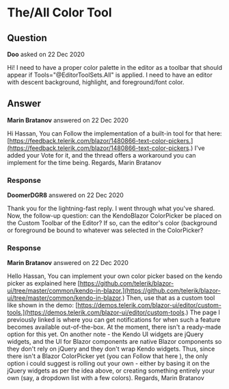 # The/All Color Tool

## Question

**Doo** asked on 22 Dec 2020

Hi! I need to have a proper color palette in the editor as a toolbar that should appear if Tools="@EditorToolSets.All" is applied. I need to have an editor with descent background, highlight, and foreground/font color.

## Answer

**Marin Bratanov** answered on 22 Dec 2020

Hi Hassan, You can Follow the implementation of a built-in tool for that here: [https://feedback.telerik.com/blazor/1480866-text-color-pickers.](https://feedback.telerik.com/blazor/1480866-text-color-pickers.) I've added your Vote for it, and the thread offers a workaround you can implement for the time being. Regards, Marin Bratanov

### Response

**DoomerDGR8** answered on 22 Dec 2020

Thank you for the lightning-fast reply. I went through what you've shared. Now, the follow-up question: can the KendoBlazor ColorPicker be placed on the Custom Toolbar of the Editor? If so, can the editor's color (background or foreground be bound to whatever was selected in the ColorPicker?

### Response

**Marin Bratanov** answered on 22 Dec 2020

Hello Hassan, You can implement your own color picker based on the kendo picker as explained here [https://github.com/telerik/blazor-ui/tree/master/common/kendo-in-blazor.](https://github.com/telerik/blazor-ui/tree/master/common/kendo-in-blazor.) Then, use that as a custom tool like shown in the demo: [https://demos.telerik.com/blazor-ui/editor/custom-tools.](https://demos.telerik.com/blazor-ui/editor/custom-tools.) The page I previously linked is where you can get notifications for when such a feature becomes available out-of-the-box. At the moment, there isn't a ready-made option for this yet. On another note - the Kendo UI widgets are jQuery widgets, and the UI for Blazor components are native Blazor components so they don't rely on jQuery and they don't wrap Kendo widgets. Thus, since there isn't a Blazor ColorPicker yet (you can Follow that here ), the only option i could suggest is rolling out your own - either by basing it on the jQuery widgets as per the idea above, or creating something entirely your own (say, a dropdown list with a few colors). Regards, Marin Bratanov
